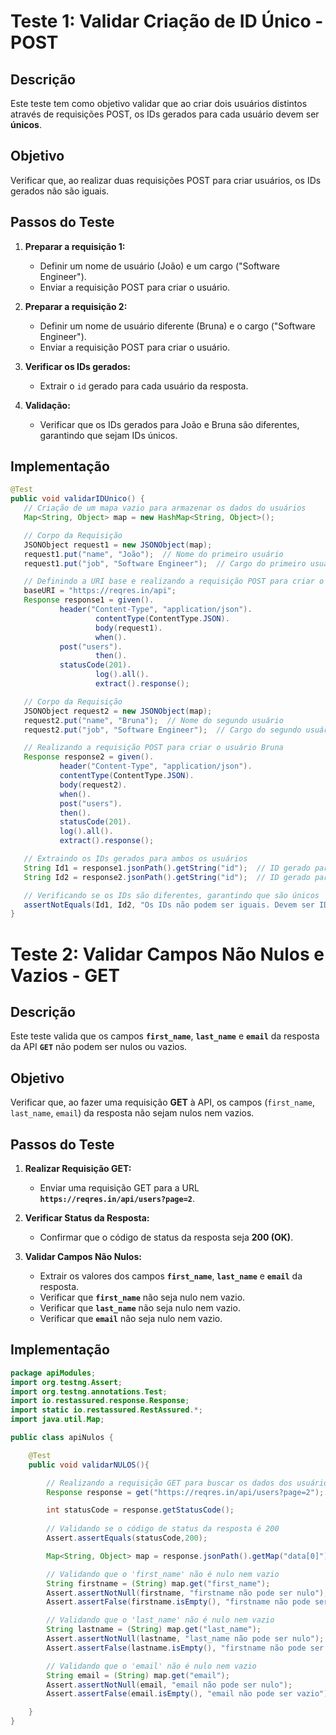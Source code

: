 # Teste 1: Validar Criação de ID Único - POST

## Descrição
Este teste tem como objetivo validar que ao criar dois usuários distintos através de requisições POST, os IDs gerados para cada usuário devem ser **únicos**.

## Objetivo
Verificar que, ao realizar duas requisições POST para criar usuários, os IDs gerados não são iguais.


## Passos do Teste

1. **Preparar a requisição 1:**
    - Definir um nome de usuário (João) e um cargo ("Software Engineer").
    - Enviar a requisição POST para criar o usuário.

2. **Preparar a requisição 2:**
    - Definir um nome de usuário diferente (Bruna) e o cargo ("Software Engineer").
    - Enviar a requisição POST para criar o usuário.

3. **Verificar os IDs gerados:**
    - Extrair o `id` gerado para cada usuário da resposta.

4. **Validação:**
    - Verificar que os IDs gerados para João e Bruna são diferentes, garantindo que sejam IDs únicos.

## Implementação

```java
@Test
public void validarIDUnico() {
   // Criação de um mapa vazio para armazenar os dados do usuários
   Map<String, Object> map = new HashMap<String, Object>();

   // Corpo da Requisição
   JSONObject request1 = new JSONObject(map);
   request1.put("name", "João");  // Nome do primeiro usuário
   request1.put("job", "Software Engineer");  // Cargo do primeiro usuário

   // Definindo a URI base e realizando a requisição POST para criar o usuários
   baseURI = "https://reqres.in/api";
   Response response1 = given().
           header("Content-Type", "application/json").  
                   contentType(ContentType.JSON).  
                   body(request1).  
                   when().
           post("users").  
                   then().
           statusCode(201).  
                   log().all().  
                   extract().response(); 

   // Corpo da Requisição
   JSONObject request2 = new JSONObject(map);
   request2.put("name", "Bruna");  // Nome do segundo usuário
   request2.put("job", "Software Engineer");  // Cargo do segundo usuário

   // Realizando a requisição POST para criar o usuário Bruna
   Response response2 = given().
           header("Content-Type", "application/json").
           contentType(ContentType.JSON).
           body(request2).
           when().
           post("users").
           then().
           statusCode(201).
           log().all().
           extract().response();

   // Extraindo os IDs gerados para ambos os usuários
   String Id1 = response1.jsonPath().getString("id");  // ID gerado para João
   String Id2 = response2.jsonPath().getString("id");  // ID gerado para Bruna

   // Verificando se os IDs são diferentes, garantindo que são únicos
   assertNotEquals(Id1, Id2, "Os IDs não podem ser iguais. Devem ser IDs únicos.");
}
```


# Teste 2: Validar Campos Não Nulos e Vazios - GET

## Descrição
Este teste valida que os campos **`first_name`**, **`last_name`** e **`email`** da resposta da API **`GET`** não podem ser nulos ou vazios.

## Objetivo
Verificar que, ao fazer uma requisição **GET** à API, os campos (`first_name`, `last_name`, `email`) da resposta não sejam nulos nem vazios.

## Passos do Teste

1. **Realizar Requisição GET:**
    - Enviar uma requisição GET para a URL **`https://reqres.in/api/users?page=2`**.

2. **Verificar Status da Resposta:**
    - Confirmar que o código de status da resposta seja **200 (OK)**.

3. **Validar Campos Não Nulos:**
    - Extrair os valores dos campos **`first_name`**, **`last_name`** e **`email`** da resposta.
    - Verificar que **`first_name`** não seja nulo nem vazio.
    - Verificar que **`last_name`** não seja nulo nem vazio.
    - Verificar que **`email`** não seja nulo nem vazio.

## Implementação

```java
package apiModules;
import org.testng.Assert;
import org.testng.annotations.Test;
import io.restassured.response.Response;
import static io.restassured.RestAssured.*;
import java.util.Map;

public class apiNulos {

    @Test
    public void validarNULOS(){

        // Realizando a requisição GET para buscar os dados dos usuários
        Response response = get("https://reqres.in/api/users?page=2");

        int statusCode = response.getStatusCode();
        
        // Validando se o código de status da resposta é 200
        Assert.assertEquals(statusCode,200);

        Map<String, Object> map = response.jsonPath().getMap("data[0]");

        // Validando que o 'first_name' não é nulo nem vazio
        String firstname = (String) map.get("first_name");
        Assert.assertNotNull(firstname, "firstname não pode ser nulo");
        Assert.assertFalse(firstname.isEmpty(), "firstname não pode ser vazio");

        // Validando que o 'last_name' não é nulo nem vazio
        String lastname = (String) map.get("last_name");
        Assert.assertNotNull(lastname, "last_name não pode ser nulo");
        Assert.assertFalse(lastname.isEmpty(), "firstname não pode ser vazio");

        // Validando que o 'email' não é nulo nem vazio
        String email = (String) map.get("email");
        Assert.assertNotNull(email, "email não pode ser nulo");
        Assert.assertFalse(email.isEmpty(), "email não pode ser vazio");

    }
}






